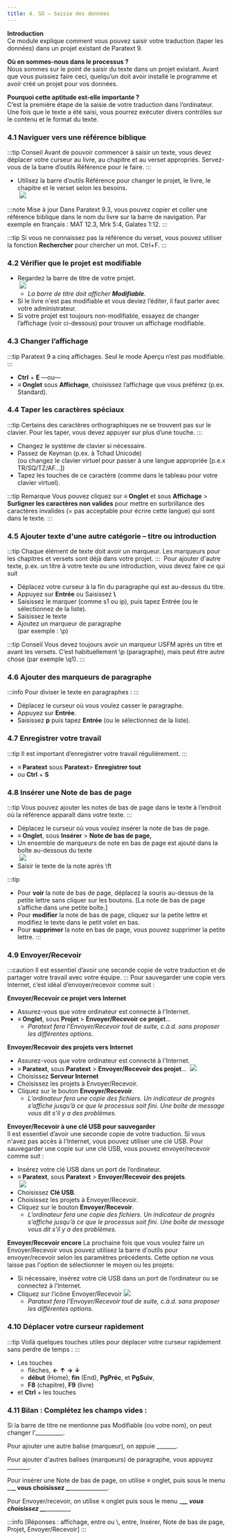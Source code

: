 ```yaml
---
title: 4. SD – Saisie des données
---
```

**Introduction**  
Ce module explique comment vous pouvez saisir votre traduction (taper les données) dans un projet existant de Paratext 9.

**Où en sommes-nous dans le processus ?**  
Nous sommes sur le point de saisir du texte dans un projet existant. Avant que vous puissiez faire ceci, quelqu’un doit avoir installé le programme et avoir créé un projet pour vos données.

**Pourquoi cette aptitude est-elle importante ?**  
C’est la première étape de la saisie de votre traduction dans l’ordinateur. Une fois que le texte a été saisi, vous pourrez exécuter divers contrôles sur le contenu et le format du texte.


### 4.1 Naviguer vers une référence biblique
:::tip Conseil
Avant de pouvoir commencer à saisir un texte, vous devez déplacer votre curseur au livre, au chapitre et au verset appropriés. Servez-vous de la barre d’outils Référence pour le faire.
:::
-  Utilisez la barre d’outils Référence pour changer le projet, le livre, le chapitre et le verset selon les besoins.  
    ![](../media/e6a2eade32ae08b8c14d16d1520b306d.png)

:::note Mise à jour
Dans Paratext 9.3, vous pouvez copier et coller une référence biblique dans le nom du livre sur la barre de navigation. Par exemple en français : MAT 12.3, Mrk 5:4, Galates 1:12. 
:::


:::tip
Si vous ne connaissez pas la référence du verset, vous pouvez utiliser la fonction **Rechercher** pour chercher un mot. Ctrl+F.
:::


### 4.2 Vérifier que le projet est modifiable

-  Regardez la barre de titre de votre projet.  
    ![](../media/6e84d9126774350678147317a1c4c20e.png)  
   -   *La barre de titre doit afficher **Modifiable**.*
-  Si le livre n'est pas modifiable et vous deviez l’éditer, il faut parler avec votre administrateur.
-  Si votre projet est toujours non-modifiable, essayez de changer l’affichage (voir ci-dessous) pour trouver un affichage modifiable.


### 4.3 Changer l’affichage

:::tip
Paratext 9 a cinq affichages. Seul le mode Aperçu n’est pas modifiable.
:::

-  **Ctrl** + **E** —ou—
-  **≡ Onglet** sous **Affichage**, choisissez l’affichage que vous préférez (p.ex. Standard).


### 4.4 Taper les caractères spéciaux

:::tip
Certains des caractères orthographiques ne se trouvent pas sur le clavier. Pour les taper, vous devez appuyer sur plus d’une touche.
:::

-  Changez le système de clavier si nécessaire.
-  Passez de Keyman (p.ex. à Tchad Unicode)  
    (ou changez le clavier virtuel pour passer à une langue appropriée [p.e.x TR/SQ/TZ/AF…])
-  Tapez les touches de ce caractère (comme dans le tableau pour votre clavier virtuel).

:::tip Remarque
Vous pouvez cliquez sur **≡ Onglet** et sous **Affichage** \> **Surligner les caractères non valides** pour mettre en surbrillance des caractères invalides (= pas acceptable pour écrire cette langue) qui sont dans le texte.
:::

### 4.5 Ajouter texte d'une autre catégorie – titre ou introduction

:::tip
Chaque élément de texte doit avoir un marqueur. Les marqueurs pour les chapitres et versets sont déjà dans votre projet. 
::: 
Pour ajouter d'autre texte, p.ex. un titre à votre texte ou une introduction, vous devez faire ce qui suit

-  Déplacez votre curseur à la fin du paragraphe qui est au-dessus du titre.
-  Appuyez sur **Entrée** ou Saisissez **\\**
-  Saisissez le marquer (comme s1 ou ip), puis tapez Entrée (ou le sélectionnez de la liste).
-  Saisissez le texte
-  Ajoutez un marqueur de paragraphe  
    (par exemple : \\p)

:::tip Conseil
Vous devez toujours avoir un marqueur USFM après un titre et avant les versets. C’est habituellement \\p (paragraphe), mais peut être autre chose (par exemple \\q1).
:::

### 4.6 Ajouter des marqueurs de paragraphe

:::info
Pour diviser le texte en paragraphes : 
:::

-  Déplacez le curseur où vous voulez casser le paragraphe.
-  Appuyez sur **Entrée**.
-  Saisissez **p** puis tapez **Entrée** (ou le sélectionnez de la liste).


### 4.7 Enregistrer votre travail

:::tip
Il est important d’enregistrer votre travail régulièrement.
:::

-  **≡ Paratext** sous **Paratext**\> **Enregistrer tout**
-  ou **Ctrl** + **S**


### 4.8 Insérer une Note de bas de page

:::tip
Vous pouvez ajouter les notes de bas de page dans le texte à l’endroit où la référence apparaît dans votre texte.
:::

-  Déplacez le curseur où vous voulez insérer la note de bas de page.
-  **≡ Onglet**, sous **Insérer** \> **Note de bas de page,**
-  Un ensemble de marqueurs de note en bas de page est ajouté dans la boîte au-dessous du texte  
    ![](../media/2b33a4d17a03ff35921422daecbb4331.png)
-  Saisir le texte de la note après \\ft

:::tip
- Pour **voir** la note de bas de page, déplacez la souris au-dessus de la petite lettre sans cliquer sur les boutons. [La note de bas de page s’affiche dans une petite boîte.]
- Pour **modifier** la note de bas de page, cliquez sur la petite lettre et modifiez le texte dans le petit volet en bas.
- Pour **supprimer** la note en bas de page, vous pouvez supprimer la petite lettre.
:::


### 4.9 Envoyer/Recevoir

:::caution
Il est essentiel d’avoir une seconde copie de votre traduction et de partager votre travail avec votre équipe. 
:::
Pour sauvegarder une copie vers Internet, c’est idéal d’envoyer/recevoir comme suit :

**Envoyer/Recevoir ce projet vers Internet**
-  Assurez-vous que votre ordinateur est connecté à l'Internet.
-  **≡ Onglet**, sous **Projet** \> **Envoyer/Recevoir ce projet**…  
   -  *Paratext fera l'Envoyer/Recevoir tout de suite, c.à.d. sans proposer les différentes options.*

**Envoyer/Recevoir des projets vers Internet**
-  Assurez-vous que votre ordinateur est connecté à l'Internet.
-  **≡ Paratext**, sous **Paratext** \> **Envoyer/Recevoir des projet**…
    ![](../media/973a4f53fef97a18fd80486e7be84a0e.png)
-  Choisissez **Serveur Internet**
-  Choisissez les projets à Envoyer/Recevoir.
-  Cliquez sur le bouton **Envoyer/Recevoir**.  
   -  *L’ordinateur fera une copie des fichiers. Un indicateur de progrès s’affiche jusqu’à ce que le processus soit fini. Une boîte de message vous dit s’il y a des problèmes.*

**Envoyer/Recevoir à une clé USB pour sauvegarder**  
Il est essentiel d’avoir une seconde copie de votre traduction. Si vous n'avez pas accès à l'Internet, vous pouvez utiliser une clé USB. Pour sauvegarder une copie sur une clé USB, vous pouvez envoyer/recevoir comme suit :

-  Insérez votre clé USB dans un port de l’ordinateur.
-  **≡ Paratext**, sous **Paratext** \> **Envoyer/Recevoir des projets**.  
    ![](../media/92695806a3bb9483663cc3437720f21e.png)
-  Choisissez **Clé USB**.
-  Choisissez les projets à Envoyer/Recevoir.
-  Cliquez sur le bouton **Envoyer/Recevoir**.  
   -  *L’ordinateur fera une copie des fichiers. Un indicateur de progrès s’affiche jusqu’à ce que le processus soit fini. Une boîte de message vous dit s’il y a des problèmes.*

**Envoyer/Recevoir encore**
La prochaine fois que vous voulez faire un Envoyer/Recevoir vous pouvez utilisez la barre d'outils pour envoyer/recevoir selon les paramètres précédents. Cette option ne vous laisse pas l'option de sélectionner le moyen ou les projets:

-  Si nécessaire, insérez votre clé USB dans un port de l’ordinateur ou se connectez à l'Internet.
-  Cliquez sur l’icône Envoyer/Recevoir ![](../media/1ef2ba0646b2eb0477c00f3ef38057f4.png)  
   -   *Paratext fera l'Envoyer/Recevoir tout de suite, c.à.d. sans proposer les différentes options.*


### 4.10 Déplacer votre curseur rapidement
:::tip
Voilà quelques touches utiles pour déplacer votre curseur rapidement sans perdre de temps :
:::
-  Les touches
   -  flèches, **←** **↑** **→** **↓**  
   -   **début** (Home), **fin** (End), **PgPréc**, et **PgSuiv**,  
   -   **F8** (chapitre), **F9** (livre)
-  et **Ctrl** + les touches


### 4.11 Bilan : Complétez les champs vides :

Si la barre de titre ne mentionne pas Modifiable (ou votre nom), on peut changer l’__________.

Pour ajouter une autre balise (marqueur), on appuie \_______.

Pour ajouter d'autres balises (marqueurs) de paragraphe, vous appuyez \________.

Pour insérer une Note de bas de page, on utilise ≡ onglet, puis sous le menu \_\_**\_ vous choisissez \_**\______________.

Pour Envoyer/recevoir, on utilise ≡ onglet puis sous le menu \____\_**\_ vous choisissez \_**\____________\_

:::info
[Réponses : affichage, entre ou \\, entre, Insérer, Note de bas de page, Projet, Envoyer/Recevoir]
:::